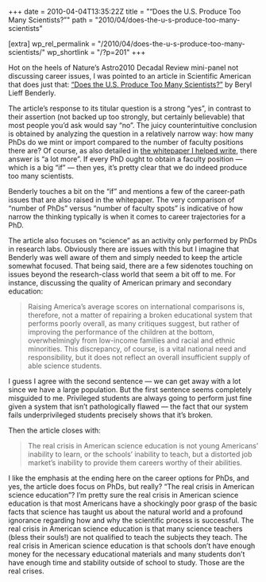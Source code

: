+++
date = 2010-04-04T13:35:22Z
title = "“Does the U.S. Produce Too Many Scientists?”"
path = "2010/04/does-the-u-s-produce-too-many-scientists"

[extra]
wp_rel_permalink = "/2010/04/does-the-u-s-produce-too-many-scientists/"
wp_shortlink = "/?p=201"
+++

Hot on the heels of Nature’s Astro2010 Decadal Review mini-panel not
discussing career issues, I was pointed to an article in Scientific American
that does just that:
[“Does the U.S. Produce Too Many Scientists?”](http://www.scientificamerican.com/article.cfm?id=does-the-us-produce-too-m)
by Beryl Lieff Benderly.

The article’s response to its titular question is a strong “yes”, in contrast
to their assertion (not backed up too strongly, but certainly believable) that
most people you’d ask would say “no”. The juicy counterintuitive conclusion is
obtained by analyzing the question in a relatively narrow way: how many PhDs
do we mint or import compared to the number of faculty positions there are? Of
course, as also detailed in
[the whitepaper I helped write](http://arxiv.org/abs/0904.2571), there answer
is “a lot more”. If every PhD ought to obtain a faculty position — which is a
big “if” — then yes, it’s pretty clear that we do indeed produce too many
scientists.

Benderly touches a bit on the “if” and mentions a few of the career-path
issues that are also raised in the whitepaper. The very comparison of “number
of PhDs” versus “number of faculty spots” is indicative of how narrow the
thinking typically is when it comes to career trajectories for a PhD.

The article also focuses on “science” as an activity only performed by
PhDs in research labs. Obviously there are issues with this but I imagine that
Benderly was well aware of them and simply needed to keep the article somewhat
focused. That being said, there are a few sidenotes touching on issues beyond
the research-class world that seem a bit off to me. For instance, discussing
the quality of American primary and secondary education:

> Raising America’s average scores on international comparisons is, therefore,
> not a matter of repairing a broken educational system that performs poorly
> overall, as many critiques suggest, but rather of improving the performance
> of the children at the bottom, overwhelmingly from low-income families and
> racial and ethnic minorities. This discrepancy, of course, is a vital
> national need and responsibility, but it does not reflect an overall
> insufficient supply of able science students.

I guess I agree with the second sentence — we can get away with a lot since we
have a large population. But the first sentence seems completely misguided to
me. Privileged students are always going to perform just fine given a system
that isn’t pathologically flawed — the fact that our system fails
underprivileged students precisely shows that it’s broken.

Then the article closes with:

> The real crisis in American science education is not young Americans’
> inability to learn, or the schools’ inability to teach, but a distorted job
> market’s inability to provide them careers worthy of their abilities.

I like the emphasis at the ending here on the career options for PhDs, and
yes, the article does focus on PhDs, but really? “The real crisis in American
science education”? I’m pretty sure the real crisis in American science
education is that most Americans have a shockingly poor grasp of the basic
facts that science has taught us about the natural world and a profound
ignorance regarding how and why the scientific process is successful. The real
crisis in American science education is that many science teachers (bless
their souls!) are not qualified to teach the subjects they teach. The real
crisis in American science education is that schools don’t have enough money
for the necessary educational materials and many students don’t have enough
time and stability outside of school to study. Those are the real crises.
